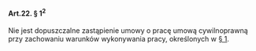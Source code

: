 #### Art.22. § 1<sup>2</sup>

Nie jest dopuszczalne zastąpienie umowy o pracę umową cywilnoprawną przy zachowaniu warunków wykonywania pracy, określonych w [§ 1](./art_22-1.md).